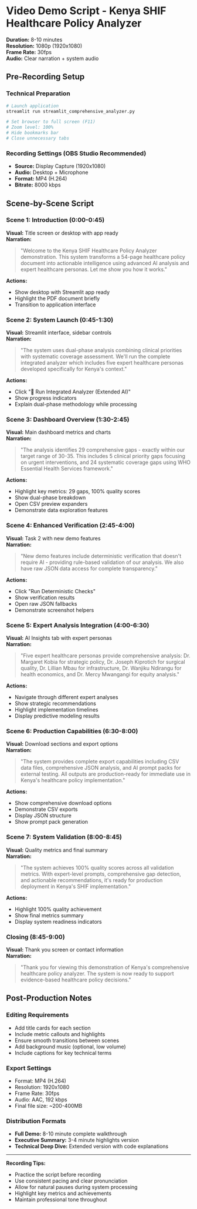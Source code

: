 # Video Demo Script - Kenya SHIF Healthcare Policy Analyzer

**Duration:** 8-10 minutes  
**Resolution:** 1080p (1920x1080)  
**Frame Rate:** 30fps  
**Audio:** Clear narration + system audio

## Pre-Recording Setup

### Technical Preparation
```bash
# Launch application
streamlit run streamlit_comprehensive_analyzer.py

# Set browser to full screen (F11)
# Zoom level: 100%
# Hide bookmarks bar
# Close unnecessary tabs
```

### Recording Settings (OBS Studio Recommended)
- **Source:** Display Capture (1920x1080)
- **Audio:** Desktop + Microphone
- **Format:** MP4 (H.264)
- **Bitrate:** 8000 kbps

## Scene-by-Scene Script

### Scene 1: Introduction (0:00-0:45)
**Visual:** Title screen or desktop with app ready  
**Narration:**
> "Welcome to the Kenya SHIF Healthcare Policy Analyzer demonstration. This system transforms a 54-page healthcare policy document into actionable intelligence using advanced AI analysis and expert healthcare personas. Let me show you how it works."

**Actions:**
- Show desktop with Streamlit app ready
- Highlight the PDF document briefly
- Transition to application interface

### Scene 2: System Launch (0:45-1:30)
**Visual:** Streamlit interface, sidebar controls  
**Narration:**
> "The system uses dual-phase analysis combining clinical priorities with systematic coverage assessment. We'll run the complete integrated analyzer which includes five expert healthcare personas developed specifically for Kenya's context."

**Actions:**
- Click "🧠 Run Integrated Analyzer (Extended AI)"
- Show progress indicators
- Explain dual-phase methodology while processing

### Scene 3: Dashboard Overview (1:30-2:45)
**Visual:** Main dashboard metrics and charts  
**Narration:**
> "The analysis identifies 29 comprehensive gaps - exactly within our target range of 30-35. This includes 5 clinical priority gaps focusing on urgent interventions, and 24 systematic coverage gaps using WHO Essential Health Services framework."

**Actions:**
- Highlight key metrics: 29 gaps, 100% quality scores
- Show dual-phase breakdown
- Open CSV preview expanders
- Demonstrate data exploration features

### Scene 4: Enhanced Verification (2:45-4:00)
**Visual:** Task 2 with new demo features  
**Narration:**
> "New demo features include deterministic verification that doesn't require AI - providing rule-based validation of our analysis. We also have raw JSON data access for complete transparency."

**Actions:**
- Click "Run Deterministic Checks"
- Show verification results
- Open raw JSON fallbacks
- Demonstrate screenshot helpers

### Scene 5: Expert Analysis Integration (4:00-6:30)
**Visual:** AI Insights tab with expert personas  
**Narration:**
> "Five expert healthcare personas provide comprehensive analysis: Dr. Margaret Kobia for strategic policy, Dr. Joseph Kiprotich for surgical quality, Dr. Lillian Mbau for infrastructure, Dr. Wanjiku Ndirangu for health economics, and Dr. Mercy Mwangangi for equity analysis."

**Actions:**
- Navigate through different expert analyses
- Show strategic recommendations
- Highlight implementation timelines
- Display predictive modeling results

### Scene 6: Production Capabilities (6:30-8:00)
**Visual:** Download sections and export options  
**Narration:**
> "The system provides complete export capabilities including CSV data files, comprehensive JSON analysis, and AI prompt packs for external testing. All outputs are production-ready for immediate use in Kenya's healthcare policy implementation."

**Actions:**
- Show comprehensive download options
- Demonstrate CSV exports
- Display JSON structure
- Show prompt pack generation

### Scene 7: System Validation (8:00-8:45)
**Visual:** Quality metrics and final summary  
**Narration:**
> "The system achieves 100% quality scores across all validation metrics. With expert-level prompts, comprehensive gap detection, and actionable recommendations, it's ready for production deployment in Kenya's SHIF implementation."

**Actions:**
- Highlight 100% quality achievement
- Show final metrics summary
- Display system readiness indicators

### Closing (8:45-9:00)
**Visual:** Thank you screen or contact information  
**Narration:**
> "Thank you for viewing this demonstration of Kenya's comprehensive healthcare policy analyzer. The system is now ready to support evidence-based healthcare policy decisions."

## Post-Production Notes

### Editing Requirements
- Add title cards for each section
- Include metric callouts and highlights
- Ensure smooth transitions between scenes
- Add background music (optional, low volume)
- Include captions for key technical terms

### Export Settings
- Format: MP4 (H.264)
- Resolution: 1920x1080
- Frame Rate: 30fps
- Audio: AAC, 192 kbps
- Final file size: ~200-400MB

### Distribution Formats
- **Full Demo:** 8-10 minute complete walkthrough
- **Executive Summary:** 3-4 minute highlights version
- **Technical Deep Dive:** Extended version with code explanations

---

**Recording Tips:**
- Practice the script before recording
- Use consistent pacing and clear pronunciation
- Allow for natural pauses during system processing
- Highlight key metrics and achievements
- Maintain professional tone throughout

